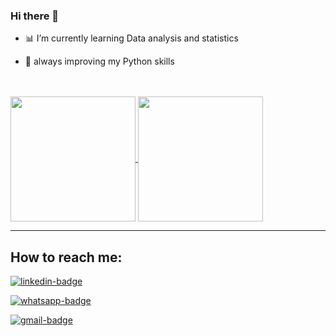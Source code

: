 ### Hi there 👋

- :bar_chart: I’m currently learning Data analysis and statistics
  
- :rocket: always improving my Python skills

<br>
<br>


<a href="https://github.com/anuraghazra/convoychat">
  <img height=200 align="center" src="https://github-readme-stats.vercel.app/api/top-langs/?username=Cesar-Verga&theme=midnight-purple&layout=compact&card_width=250" />
</a>
<a href="https://github.com/anuraghazra/github-readme-stats">
  <img height=200 align="center" src="https://github-readme-stats.vercel.app/api?username=Cesar-Verga&show_icons=true&theme=midnight-purple" />
</a>

------

How to reach me:
------
<a href="https://www.linkedin.com/in/c%C3%A9sar-henrique-verga-487030223/">
  
  ![linkedin-badge](https://img.shields.io/badge/LinkedIn-0077B5?style=for-the-badge&logo=linkedin&logoColor=white)

</a>

<a href="mailto:cesarhverga0@gmail.com">
  
  ![whatsapp-badge](https://img.shields.io/badge/Gmail-D14836?style=for-the-badge&logo=gmail&logoColor=white)

</a>

<a href="[mailto:cesarhverga0@gmail.com](https://wa.me/5515981309271)">
  
  ![gmail-badge](https://img.shields.io/badge/WhatsApp-25D366?style=for-the-badge&logo=whatsapp&logoColor=white)

</a>


<!--
**Cesar-Verga/Cesar-Verga** is a ✨ _special_ ✨ repository because its `README.md` (this file) appears on your GitHub profile.

Here are some ideas to get you started:

- 🔭 I’m currently working on ...
- 🌱 I’m currently learning ...
- 👯 I’m looking to collaborate on ...
- 🤔 I’m looking for help with ...
- 💬 Ask me about ...
- 📫 How to reach me: ...
- 😄 Pronouns: ...
- ⚡ Fun fact: ...
-->
